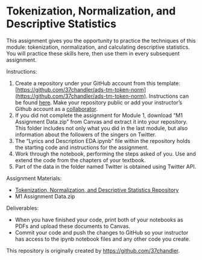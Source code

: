 # Tokenization, Normalization, and Descriptive Statistics

This assignment gives you the opportunity to practice the techniques of this module: tokenization, normalization, and calculating descriptive statistics. You will practice these skills here, then use them in every subsequent assignment. 

Instructions: 

1. Create a repository under your GitHub account from this template: [https://github.com/37chandler/ads-tm-token-norm](https://github.com/37chandler/ads-tm-token-norm). Instructions can be found [here](https://docs.github.com/en/repositories/creating-and-managing-repositories/creating-a-repository-from-a-template). Make your repository public or add your instructor’s Github account as a [collaborator](https://docs.github.com/en/account-and-profile/setting-up-and-managing-your-github-user-account/managing-access-to-your-personal-repositories/inviting-collaborators-to-a-personal-repository). 
2. If you did not complete the assignment for Module 1, download “M1 Assignment Data.zip” from Canvas and extract it into your repository. This folder includes not only what you did in the last module, but also information about the followers of the singers on Twitter.  
3. The “Lyrics and Description EDA.ipynb” file within the repository holds the starting code and instructions for the assignment. 
4. Work through the notebook, performing the steps asked of you. Use and extend the code from the chapters of your textbook. 
5. Part of the data in the folder named Twitter is obtained using Twitter API. 

Assignment Materials:
* [Tokenization, Normalization, and Descriptive Statistics Repository](https://github.com/37chandler/ads-tm-token-norm)
* M1 Assignment Data.zip


Deliverables:
* When you have finished your code, print both of your notebooks as PDFs and upload these documents to Canvas. 
* Commit your code and push the changes to GitHub so your instructor has access to the ipynb notebook files and any other code you create. 

This repository is originally created by https://github.com/37chandler.

